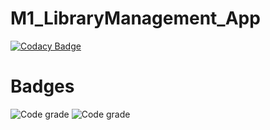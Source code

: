 # M1_LibraryManagement_App

[![Codacy Badge](https://api.codacy.com/project/badge/Grade/144e7cfbc60946b4b44b255ef06b070e)](https://app.codacy.com/gh/FazalulrehmanBelwadi/M1_LibraryManagement_App?utm_source=github.com&utm_medium=referral&utm_content=FazalulrehmanBelwadi/M1_LibraryManagement_App&utm_campaign=Badge_Grade_Settings)

# Badges
![Code grade](https://api.codiga.io/project/31034/score/svg)
![Code grade](https://api.codiga.io/project/31034/status/svg)
